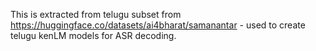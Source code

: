 This is extracted from telugu subset from https://huggingface.co/datasets/ai4bharat/samanantar - used to create telugu kenLM models for ASR decoding.
